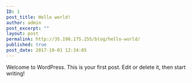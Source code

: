 ```yaml
---
ID: 1
post_title: Hello world!
author: admin
post_excerpt: ""
layout: post
permalink: http://35.198.175.255/blog/hello-world/
published: true
post_date: 2017-10-01 12:34:05
---
```

Welcome to WordPress. This is your first post. Edit or delete it, then start writing!